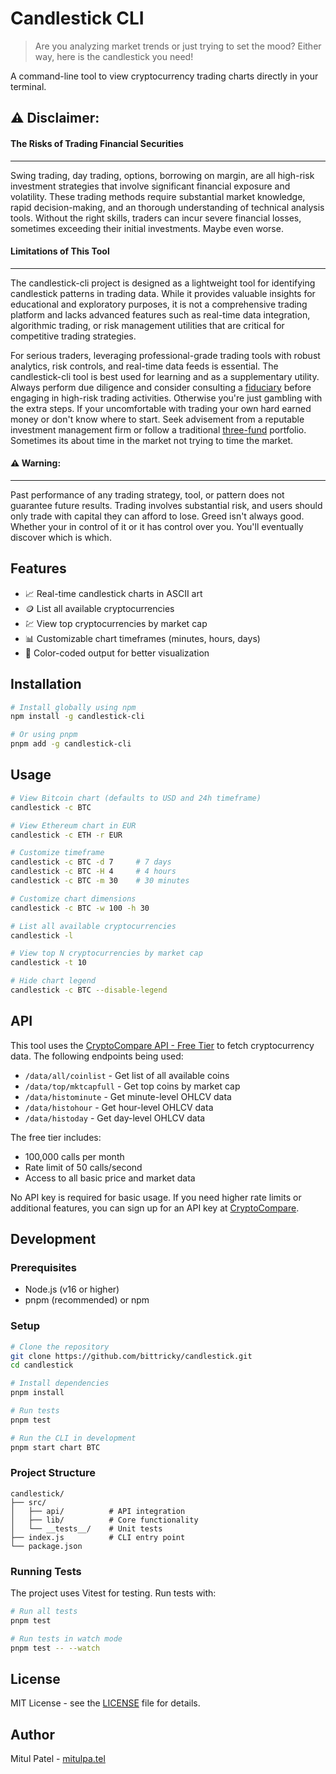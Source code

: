 # Candlestick CLI

> Are you analyzing market trends or just trying to set the mood? Either way, here is the candlestick you need!

A command-line tool to view cryptocurrency trading charts directly in your terminal.

## ⚠️ Disclaimer:

#### The Risks of Trading Financial Securities
-------------
Swing trading, day trading, options, borrowing on margin, are all high-risk investment strategies that involve significant financial exposure and volatility. These trading methods require substantial market knowledge, rapid decision-making, and an thorough understanding of technical analysis tools. Without the right skills, traders can incur severe financial losses, sometimes exceeding their initial investments. Maybe even worse.

#### Limitations of This Tool
-------------
The candlestick-cli project is designed as a lightweight tool for identifying candlestick patterns in trading data. While it provides valuable insights for educational and exploratory purposes, it is not a comprehensive trading platform and lacks advanced features such as real-time data integration, algorithmic trading, or risk management utilities that are critical for competitive trading strategies.

For serious traders, leveraging professional-grade trading tools with robust analytics, risk controls, and real-time data feeds is essential. The candlestick-cli tool is best used for learning and as a supplementary utility. Always perform due diligence and consider consulting a [fiduciary](https://www.investopedia.com/terms/f/fiduciary.asp) before engaging in high-risk trading activities. Otherwise you're just gambling with the extra steps. If your uncomfortable with trading your own hard earned money or don't know where to start. Seek advisement from a reputable investment management firm or follow a traditional [three-fund](https://www.bogleheads.org/wiki/Three-fund_portfolio) portfolio. Sometimes its about time in the market not trying to time the market.

#### ⚠️ Warning:
--------------
Past performance of any trading strategy, tool, or pattern does not guarantee future results. Trading involves substantial risk, and users should only trade with capital they can afford to lose. Greed isn't always good. Whether your in control of it or it has control over you. You'll eventually discover which is which.

## Features

- 📈 Real-time candlestick charts in ASCII art
- 🪙 List all available cryptocurrencies
- 💹 View top cryptocurrencies by market cap
- 📊 Customizable chart timeframes (minutes, hours, days)
- 🎨 Color-coded output for better visualization

## Installation

```bash
# Install globally using npm
npm install -g candlestick-cli

# Or using pnpm
pnpm add -g candlestick-cli
```

## Usage

```bash
# View Bitcoin chart (defaults to USD and 24h timeframe)
candlestick -c BTC

# View Ethereum chart in EUR
candlestick -c ETH -r EUR

# Customize timeframe
candlestick -c BTC -d 7     # 7 days
candlestick -c BTC -H 4     # 4 hours
candlestick -c BTC -m 30    # 30 minutes

# Customize chart dimensions
candlestick -c BTC -w 100 -h 30

# List all available cryptocurrencies
candlestick -l

# View top N cryptocurrencies by market cap
candlestick -t 10

# Hide chart legend
candlestick -c BTC --disable-legend
```

## API

This tool uses the [CryptoCompare API - Free Tier](https://min-api.cryptocompare.com/) to fetch cryptocurrency data. The following endpoints being used:

- `/data/all/coinlist` - Get list of all available coins
- `/data/top/mktcapfull` - Get top coins by market cap
- `/data/histominute` - Get minute-level OHLCV data
- `/data/histohour` - Get hour-level OHLCV data
- `/data/histoday` - Get day-level OHLCV data

The free tier includes:

- 100,000 calls per month
- Rate limit of 50 calls/second
- Access to all basic price and market data

No API key is required for basic usage. If you need higher rate limits or additional features, you can sign up for an API key at [CryptoCompare](https://www.cryptocompare.com/cryptopian/api-keys).

## Development

### Prerequisites

- Node.js (v16 or higher)
- pnpm (recommended) or npm

### Setup

```bash
# Clone the repository
git clone https://github.com/bittricky/candlestick.git
cd candlestick

# Install dependencies
pnpm install

# Run tests
pnpm test

# Run the CLI in development
pnpm start chart BTC
```

### Project Structure

```
candlestick/
├── src/
│   ├── api/          # API integration
│   ├── lib/          # Core functionality
│   └── __tests__/    # Unit tests
├── index.js          # CLI entry point
└── package.json
```

### Running Tests

The project uses Vitest for testing. Run tests with:

```bash
# Run all tests
pnpm test

# Run tests in watch mode
pnpm test -- --watch
```

## License

MIT License - see the [LICENSE](LICENSE) file for details.

## Author

Mitul Patel - [mitulpa.tel](https://mitulpa.tel)
